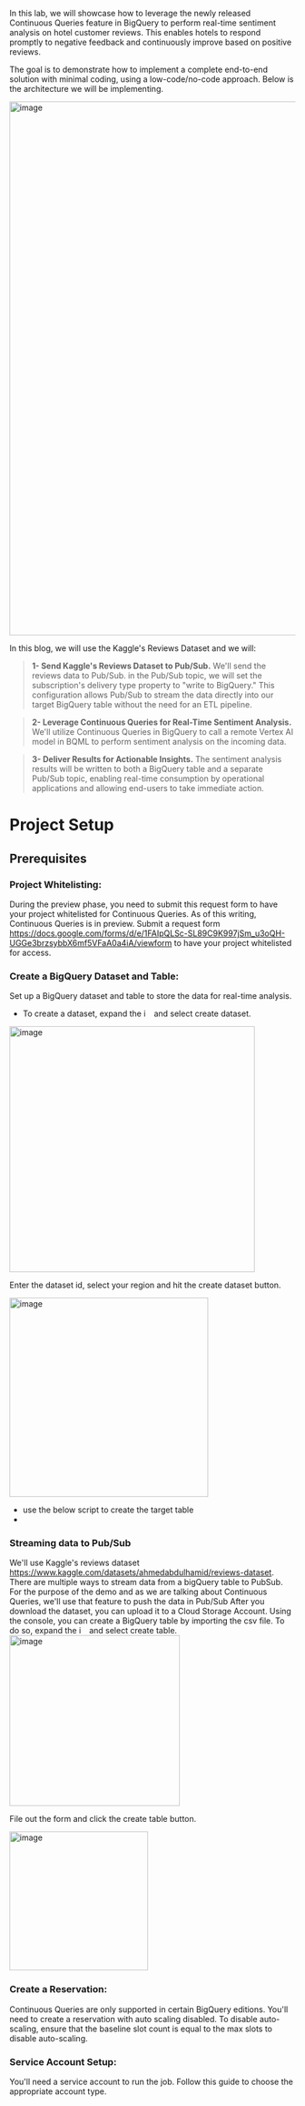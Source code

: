 In this lab, we will showcase how to leverage the newly released Continuous Queries feature in BigQuery to perform real-time sentiment analysis on hotel customer reviews. 
This enables hotels to respond promptly to negative feedback and continuously improve based on positive reviews.

The goal is to demonstrate how to implement a complete end-to-end solution with minimal coding, using a low-code/no-code approach.
Below is the architecture we will be implementing.


<img width="938" alt="image" src="https://github.com/user-attachments/assets/8891a9fa-a46c-4146-8045-738e751a0c81">

In this blog, we will use the Kaggle's Reviews Dataset and we will:

> **1- Send Kaggle's Reviews Dataset to Pub/Sub.**
We'll send the reviews data to Pub/Sub. in the Pub/Sub topic, we will set the subscription's delivery type property to "write to BigQuery." This configuration allows Pub/Sub to stream the data directly into our target BigQuery table without the need for an ETL pipeline.

> **2- Leverage Continuous Queries for Real-Time Sentiment Analysis.**
We'll utilize Continuous Queries in BigQuery to call a remote Vertex AI model in BQML to perform sentiment analysis on the incoming data.

> **3- Deliver Results for Actionable Insights.**
The sentiment analysis results will be written to both a BigQuery table and a separate Pub/Sub topic, enabling real-time consumption by operational applications and allowing end-users to take immediate action.

# Project Setup

## Prerequisites
### Project Whitelisting:    
During the preview phase, you need to submit this request form to have your project whitelisted for Continuous Queries.
As of this writing, Continuous Queries is in preview.  Submit a request form https://docs.google.com/forms/d/e/1FAIpQLSc-SL89C9K997jSm_u3oQH-UGGe3brzsybbX6mf5VFaA0a4iA/viewform to have your project whitelisted for access.

### Create a BigQuery Dataset and Table:
Set up a BigQuery dataset and table to store the data for real-time analysis.
- To create a dataset, expand the <img width="14" alt="image" src="https://github.com/user-attachments/assets/fac9b262-bf33-4a2c-964b-51424b07f712">
 and select create dataset.

<img width="432" alt="image" src="https://github.com/user-attachments/assets/66f3153e-4793-46fd-8d7f-6986d41a5929">


Enter the dataset id, select your region and hit the create dataset button.

<img width="350" alt="image" src="https://github.com/user-attachments/assets/1f701179-0663-49ca-8333-fe8ae702ee1e">

- use the below script to create the target table
- 
### Streaming data to Pub/Sub
We'll use Kaggle's reviews dataset https://www.kaggle.com/datasets/ahmedabdulhamid/reviews-dataset. 
There are multiple ways to stream data from a bigQuery table to PubSub. For the purpose of the demo and as we are talking about Continuous Queries, we'll use that feature to push the data in Pub/Sub
After you download the dataset, you can upload it to a Cloud Storage Account.
Using the console, you can create a BigQuery table by importing the csv file.
To do so,  expand the <img width="14" alt="image" src="https://github.com/user-attachments/assets/fac9b262-bf33-4a2c-964b-51424b07f712">
 and select create table.
 <img width="300" alt="image" src="https://github.com/user-attachments/assets/6ffbb922-e2af-4d82-b5f4-14900f51a126">

File out the form and click the create table button.

<img width="244" alt="image" src="https://github.com/user-attachments/assets/1097b9ab-c278-4ef7-9611-f2cb10de1c5a">





### Create a Reservation:
Continuous Queries are only supported in certain BigQuery editions. You'll need to create a reservation with auto scaling disabled. To disable auto-scaling, ensure that the baseline slot count is equal to the max slots to disable auto-scaling.

### Service Account Setup:
You'll need a service account to run the job. Follow this guide to choose the appropriate account type.





